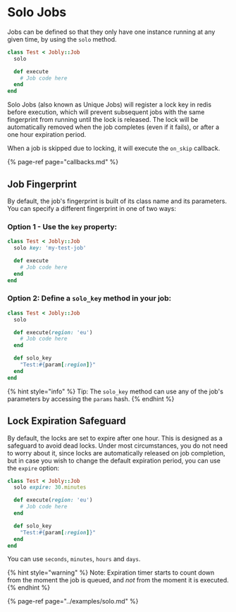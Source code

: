 # Solo Jobs

Jobs can be defined so that they only have one instance running at any given time, by using the `solo` method.

```ruby
class Test < Jobly::Job
  solo

  def execute
    # Job code here
  end
end
```

Solo Jobs \(also known as Unique Jobs\) will register a lock key in redis before execution, which will prevent subsequent jobs with the same fingerprint from running until the lock is released. The lock will be automatically removed when the job completes \(even if it fails\), or after a one hour expiration period.

When a job is skipped due to locking, it will execute the `on_skip` callback.

{% page-ref page="callbacks.md" %}

## Job Fingerprint

By default, the job's fingerprint is built of its class name and its parameters. You can specify a different fingerprint in one of two ways:

### Option 1 - Use the `key` property:

```ruby
class Test < Jobly::Job
  solo key: 'my-test-job'

  def execute
    # Job code here
  end
end
```

### Option 2: Define a `solo_key` method in your job:

```ruby
class Test < Jobly::Job
  solo

  def execute(region: 'eu')
    # Job code here
  end

  def solo_key
    "Test:#{param[:region]}"
  end
end
```

{% hint style="info" %}
Tip: The `solo_key` method can use any of the job's parameters by accessing the `params` hash.
{% endhint %}

## Lock Expiration Safeguard

By default, the locks are set to expire after one hour. This is designed as a safeguard to avoid dead locks. Under most circumstances, you do not need to worry about it, since locks are automatically released on job completion, but in case you wish to change the default expiration period, you can use the `expire` option:

```ruby
class Test < Jobly::Job
  solo expire: 30.minutes

  def execute(region: 'eu')
    # Job code here
  end

  def solo_key
    "Test:#{param[:region]}"
  end
end
```

You can use `seconds`, `minutes`, `hours` and `days`.

{% hint style="warning" %}
Note: Expiration timer starts to count down from the moment the job is queued, and _not_ from the moment it is executed.
{% endhint %}

{% page-ref page="../examples/solo.md" %}

